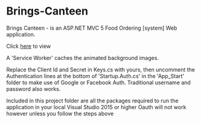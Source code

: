 # Brings-Canteen
Brings Canteen - is an ASP.NET MVC 5 Food Ordering [system] Web application.

Click <a href="https://bringscanteen.azurewebsites.net/">here</a> to view

A 'Service Worker' caches the animated background images.

Replace the Client Id and Secret in Keys.cs with yours, then uncomment the Authentication lines at the bottom of 'Startup.Auth.cs' in the 'App_Start' folder to make use of Google or Facebook Auth. 
Traditional username and password also works.


Included in this project folder are all the packages required to run the application in your local Visual Studio 2015 or higher
Oauth will not work however unless you follow the steps above
